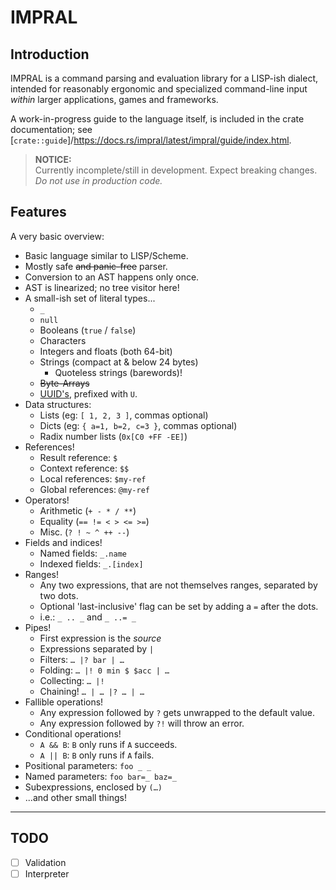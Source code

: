 # IMPRAL

## Introduction
IMPRAL is a command parsing and evaluation library for a LISP-ish dialect, intended for reasonably ergonomic and specialized command-line input *within* larger applications, games and frameworks.

A work-in-progress guide to the language itself, is included in the crate documentation; see [`crate::guide`]/<https://docs.rs/impral/latest/impral/guide/index.html>.

> **NOTICE:**  
> Currently incomplete/still in development. Expect breaking changes.  
> *Do not use in production code.*

## Features

A very basic overview:

- Basic language similar to LISP/Scheme.
- Mostly safe ~~and panic-free~~ parser.
- Conversion to an AST happens only once.
- AST is linearized; no tree visitor here!
- A small-ish set of literal types...
  - `_`
  - `null`
  - Booleans (`true` / `false`)
  - Characters
  - Integers and floats (both 64-bit)
  - Strings (compact at & below 24 bytes)
    - Quoteless strings (barewords)!
  - ~~Byte-Arrays~~
  - [UUID's](https://lib.rs/crates/uuid), prefixed with `U`.
- Data structures:
  - Lists (eg: `[ 1, 2, 3 ]`, commas optional)
  - Dicts (eg: `{ a=1, b=2, c=3 }`, commas optional)
  - Radix number lists (`0x[C0 +FF -EE]`)
- References!
  - Result reference: `$`
  - Context reference: `$$`
  - Local references: `$my-ref`
  - Global references: `@my-ref`
- Operators!
  - Arithmetic (`+ - * / **`)
  - Equality (`== != < > <= >=`)
  - Misc. (`? ! ~ ^ ++ --`)
- Fields and indices!
  - Named fields: `_.name`
  - Indexed fields: `_.[index]`
- Ranges!
  - Any two expressions, that are not themselves ranges, separated by two dots.
  - Optional 'last-inclusive' flag can be set by adding a `=` after the dots.
  - i.e.: `_ .. _` and `_ ..= _`
- Pipes!
  - First expression is the *source*
  - Expressions separated by `|`
  - Filters: `… |? bar | …`
  - Folding: `… |! 0 min $ $acc | …`
  - Collecting: `… |!`
  - Chaining! `… | … |? … | …`
- Fallible operations!
  - Any expression followed by `?` gets unwrapped to the default value.
  - Any expression followed by `?!` will throw an error.
- Conditional operations!
  - `A && B`: `B` only runs if `A` succeeds.
  - `A || B`: `B` only runs if `A` fails.
- Positional parameters: `foo _ _`
- Named parameters: `foo bar=_ baz=_`
- Subexpressions, enclosed by `(…)`
- ...and other small things!

---

## TODO

- [ ] Validation
- [ ] Interpreter
